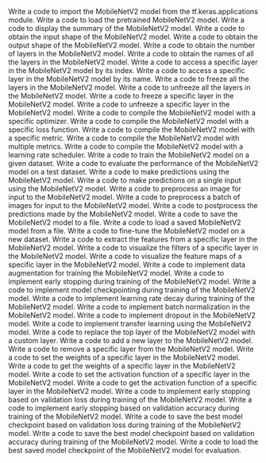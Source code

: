 Write a code to import the MobileNetV2 model from the tf.keras.applications module.
Write a code to load the pretrained MobileNetV2 model.
Write a code to display the summary of the MobileNetV2 model.
Write a code to obtain the input shape of the MobileNetV2 model.
Write a code to obtain the output shape of the MobileNetV2 model.
Write a code to obtain the number of layers in the MobileNetV2 model.
Write a code to obtain the names of all the layers in the MobileNetV2 model.
Write a code to access a specific layer in the MobileNetV2 model by its index.
Write a code to access a specific layer in the MobileNetV2 model by its name.
Write a code to freeze all the layers in the MobileNetV2 model.
Write a code to unfreeze all the layers in the MobileNetV2 model.
Write a code to freeze a specific layer in the MobileNetV2 model.
Write a code to unfreeze a specific layer in the MobileNetV2 model.
Write a code to compile the MobileNetV2 model with a specific optimizer.
Write a code to compile the MobileNetV2 model with a specific loss function.
Write a code to compile the MobileNetV2 model with a specific metric.
Write a code to compile the MobileNetV2 model with multiple metrics.
Write a code to compile the MobileNetV2 model with a learning rate scheduler.
Write a code to train the MobileNetV2 model on a given dataset.
Write a code to evaluate the performance of the MobileNetV2 model on a test dataset.
Write a code to make predictions using the MobileNetV2 model.
Write a code to make predictions on a single input using the MobileNetV2 model.
Write a code to preprocess an image for input to the MobileNetV2 model.
Write a code to preprocess a batch of images for input to the MobileNetV2 model.
Write a code to postprocess the predictions made by the MobileNetV2 model.
Write a code to save the MobileNetV2 model to a file.
Write a code to load a saved MobileNetV2 model from a file.
Write a code to fine-tune the MobileNetV2 model on a new dataset.
Write a code to extract the features from a specific layer in the MobileNetV2 model.
Write a code to visualize the filters of a specific layer in the MobileNetV2 model.
Write a code to visualize the feature maps of a specific layer in the MobileNetV2 model.
Write a code to implement data augmentation for training the MobileNetV2 model.
Write a code to implement early stopping during training of the MobileNetV2 model.
Write a code to implement model checkpointing during training of the MobileNetV2 model.
Write a code to implement learning rate decay during training of the MobileNetV2 model.
Write a code to implement batch normalization in the MobileNetV2 model.
Write a code to implement dropout in the MobileNetV2 model.
Write a code to implement transfer learning using the MobileNetV2 model.
Write a code to replace the top layer of the MobileNetV2 model with a custom layer.
Write a code to add a new layer to the MobileNetV2 model.
Write a code to remove a specific layer from the MobileNetV2 model.
Write a code to set the weights of a specific layer in the MobileNetV2 model.
Write a code to get the weights of a specific layer in the MobileNetV2 model.
Write a code to set the activation function of a specific layer in the MobileNetV2 model.
Write a code to get the activation function of a specific layer in the MobileNetV2 model.
Write a code to implement early stopping based on validation loss during training of the MobileNetV2 model.
Write a code to implement early stopping based on validation accuracy during training of the MobileNetV2 model.
Write a code to save the best model checkpoint based on validation loss during training of the MobileNetV2 model.
Write a code to save the best model checkpoint based on validation accuracy during training of the MobileNetV2 model.
Write a code to load the best saved model checkpoint of the MobileNetV2 model for evaluation.